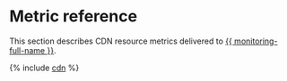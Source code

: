 # Metric reference

This section describes CDN resource metrics delivered to [{{ monitoring-full-name }}](../monitoring/).

{% include [cdn](../_includes/monitoring/metrics-ref/cdn.md) %}